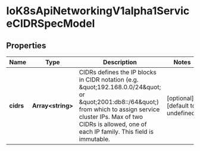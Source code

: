 # IoK8sApiNetworkingV1alpha1ServiceCIDRSpecModel

## Properties

Name | Type | Description | Notes
------------ | ------------- | ------------- | -------------
**cidrs** | **Array&lt;string&gt;** | CIDRs defines the IP blocks in CIDR notation (e.g. \&quot;192.168.0.0/24\&quot; or \&quot;2001:db8::/64\&quot;) from which to assign service cluster IPs. Max of two CIDRs is allowed, one of each IP family. This field is immutable. | [optional] [default to undefined]


